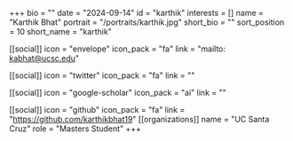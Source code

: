 +++
bio = "" 
date = "2024-09-14" 
id = "karthik" 
interests = [] 
name = "Karthik Bhat" 
portrait = "/portraits/karthik.jpg" 
short_bio = "" 
sort_position = 10
 short_name = "karthik" 

[[social]] 
    icon = "envelope" 
    icon_pack = "fa" 
    link = "mailto: kabhat@ucsc.edu"

 [[social]] 
    icon = "twitter" 
    icon_pack = "fa" 
    link = "" 

[[social]] 
    icon = "google-scholar" 
    icon_pack = "ai" 
    link = "" 

[[social]] 
    icon = "github" 
    icon_pack = "fa" 
    link = "https://github.com/karthikbhat19" 
[[organizations]] 
     name = "UC Santa Cruz" 
      role = "Masters Student" 
+++
